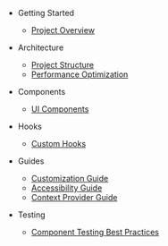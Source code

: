 * Getting Started
  * [Project Overview](README.md)

* Architecture
  * [Project Structure](architecture/project-structure.md)
  * [Performance Optimization](architecture/performance-optimization.md)

* Components
  * [UI Components](components/ui-components.md)

* Hooks
  * [Custom Hooks](hooks/custom-hooks.md)

* Guides
  * [Customization Guide](guides/customization-guide.md)
  * [Accessibility Guide](guides/accessibility.md)
  * [Context Provider Guide](context-provider-guide.md)

* Testing
  * [Component Testing Best Practices](testing/component-testing-best-practices.md)
